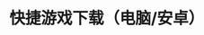 # 快捷游戏下载（电脑/安卓）

<InfoCom title="安卓-直链下载" content="来自：https://gdn.gaijin.net/apk/download?proj=modern_warships&tag=latest" button-text="下载" link="https://gdn.gaijin.net/apk/download?proj=modern_warships&tag=latest"/>

<InfoCom title="电脑-直链下载" content="来自：https://gdn.gaijin.net/launcher/current.php?id=ModernWarshipsLauncher" button-text="下载" link="https://gdn.gaijin.net/launcher/current.php?id=ModernWarshipsLauncher"/>
